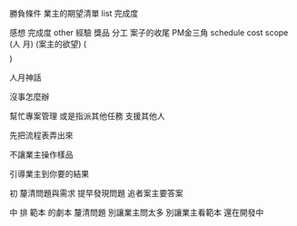勝負條件
業主的期望清單 list 完成度

感想 完成度 other
經驗
獎品
分工
案子的收尾
PM金三角
schedule cost       scope
(人 月)  (案主的欲望) ($$$$)

人月神話

沒事怎麼辦

幫忙專案管理 或是指派其他任務 支援其他人

先把流程表弄出來

不讓業主操作樣品

引導業主到你要的結果

初 釐清問題與需求 提早發現問題 追者案主要答案

中 排 範本 的劇本 釐清問題 別讓業主問太多 別讓業主看範本 還在開發中

